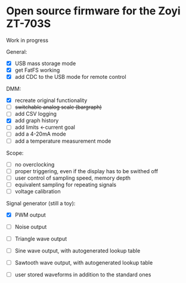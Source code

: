 # Open source firmware for the Zoyi ZT-703S

Work in progress

General:
- [X] USB mass storage mode
- [X] get FatFS working
- [X] add CDC to the USB mode for remote control

DMM:
- [X] recreate original functionality
- [ ] ~~switchable analog scale (bargraph)~~
- [ ] add CSV logging
- [X] add graph history
- [ ] add limits <-current goal
- [ ] add a 4-20mA mode
- [ ] add a temperature measurement mode

Scope:
- [ ] no overclocking
- [ ] proper triggering, even if the display has to be swithed off
- [ ] user control of sampling speed, memory depth
- [ ] equivalent sampling for repeating signals
- [ ] voltage calibration

Signal generator (still a toy):
- [X] PWM output
- [ ] Noise output
- [ ] Triangle wave output
- [ ] Sine wave output, with autogenerated lookup table
- [ ] Sawtooth wave output, with autogenerated lookup table
- [ ] user stored waveforms in addition to the standard ones

